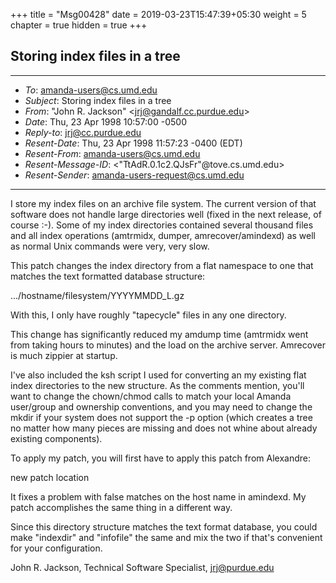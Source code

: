 +++
title = "Msg00428"
date = 2019-03-23T15:47:39+05:30
weight = 5
chapter = true
hidden = true
+++

Storing index files in a tree
---

* * * * *

-   *To*: [amanda-users@cs.umd.edu](mailto:amanda-users@cs.umd.edu)
-   *Subject*: Storing index files in a tree
-   *From*: "John R. Jackson"
    \<[jrj@gandalf.cc.purdue.edu](mailto:jrj@gandalf.cc.purdue.edu)\>
-   *Date*: Thu, 23 Apr 1998 10:57:00 -0500
-   *Reply-to*: [jrj@cc.purdue.edu](mailto:jrj@cc.purdue.edu)
-   *Resent-Date*: Thu, 23 Apr 1998 11:57:23 -0400 (EDT)
-   *Resent-From*: amanda-users@cs.umd.edu
-   *Resent-Message-ID*: \<"TtAdR.0.1c2.QJsFr"@tove.cs.umd.edu\>
-   *Resent-Sender*: amanda-users-request@cs.umd.edu

* * * * *

I store my index files on an archive file system.  The current version
of that software does not handle large directories well (fixed in the
next release, of course :-).  Some of my index directories contained
several thousand files and all index operations (amtrmidx, dumper,
amrecover/amindexd) as well as normal Unix commands were very, very slow.

This patch changes the index directory from a flat namespace to one
that matches the text formatted database structure:

.../hostname/filesystem/YYYYMMDD_L.gz

With this, I only have roughly "tapecycle" files in any one directory.

This change has significantly reduced my amdump time (amtrmidx went
from taking hours to minutes) and the load on the archive server.
Amrecover is much zippier at startup.

I've also included the ksh script I used for converting an my existing
flat index directories to the new structure.  As the comments mention,
you'll want to change the chown/chmod calls to match your local Amanda
user/group and ownership conventions, and you may need to change the
mkdir if your system does not support the -p option (which creates a
tree no matter how many pieces are missing and does not whine about
already existing components).

To apply my patch, you will first have to apply this patch from Alexandre:

        
new patch location
        

It fixes a problem with false matches on the host name in amindexd.
My patch accomplishes the same thing in a different way.

Since this directory structure matches the text format database, you
could make "indexdir" and "infofile" the same and mix the two if that's
convenient for your configuration.

John R. Jackson, Technical Software Specialist, jrj@purdue.edu
